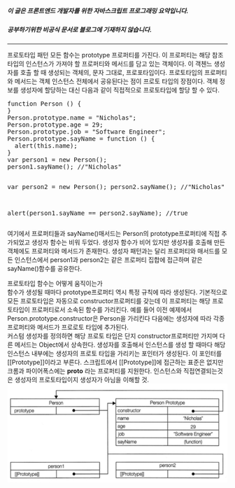 ##### 이 글은 프론트엔드 개발자를 위한 자바스크립트 프로그래밍 요약입니다.
##### 공부하기위한 비공식 문서로 블로그에 기재하지 않습니다.
<hr>
프로토타입 패턴
모든 함수는 prototype 프로퍼티를 가진다. 이 프로퍼티는 해당 참조 타입의 인스턴스가 가져야 할 프로퍼티와 메서드를 담고 있는 객체이다. 이 객첸느 생성자를 호출 할 때 생성되는 객체의, 문자 그대로, 프로포타입이다. 프로토타입의 프로퍼티와 메서드는 객체 인스턴스 전체에서 공유된다는 점이 프로토 타입의 장점이다. 객체 정보를 생성자에 할당하는 대신 다음과 같이 직접적으로 프로토타입에 할당 할 수 있다.  
<pre>
function Person () {
}
Person.prototype.name = "Nicholas";
Person.prototype.age = 29;
Person.prototype.job = "Software Engineer";
Person.prototype.sayName = function () {
  alert(this.name);
}
var person1 = new Person();
person1.sayName(); //"Nicholas"

var person2 = new Person();
person2.sayName(); //"Nicholas"

alert(person1.sayName == person2.sayName); //true
</pre>
여기에서 프로퍼티들과 sayName()매서드는 Person의 prototype프로퍼티에 직접 추가되었고 생성자 함수는 비워 두었다. 생성자 함수가 비어 있지만 생성자를 호출해 만든 객체에도 프로퍼티와 메서드가 존재한다. 생성자 패턴과는 달리 프로퍼티와 매서드를 모든 인스턴스에서 person1과 person2는 같은 프로퍼티 집합에 접근하며 같은 sayName()함수를 공유한다.  

프로토타입 함수는 어떻게 움직이는가  
함수가 생성될 때마다 prototype프로퍼티 역시 특정 규칙에 따라 생성된다. 기본적으로 모든 프로토타입은 자동으로 constructor프로퍼티를 갖는데 이 프로퍼티는 해당 프로토타입이 프로퍼티로서 소속된 함수를 가리킨다. 예를 들어 이전 예제에서 Person.prototype.constructor은 Person을 가리킨다 다음에는 생성자에 따라 각종 프로퍼티와 메서드가 프로로토 타입에 추가된다.  
커스텀 생성자를 정의하면 해당 프로토 타입은 단지 constructor프로퍼티만 가지며 다른 메서드는 Object에서 상속한다. 생성자를 호출해서 인스턴스를 생성 할 때마다 해당 인스턴스 내부에는 생성자의 프로토 타입을 가리키는 포인터가 생성된다. 이 포인터를 [[Prototype]]이라고 부른다. 스크립트에서 [[Prototype]]에 접근하는 표준은 없지만 크롬과 파이어폭스에는 __proto__ 라는 프로퍼티를 지원한다. 인스턴스와 직접연결되는것은 생성자의 프로토타입이지 생성자가 아님을 이해할 것.  
![Minion](https://github.com/jinyounghwa/i-dont-nothing-javascript/blob/master/image/proto61.png)  
